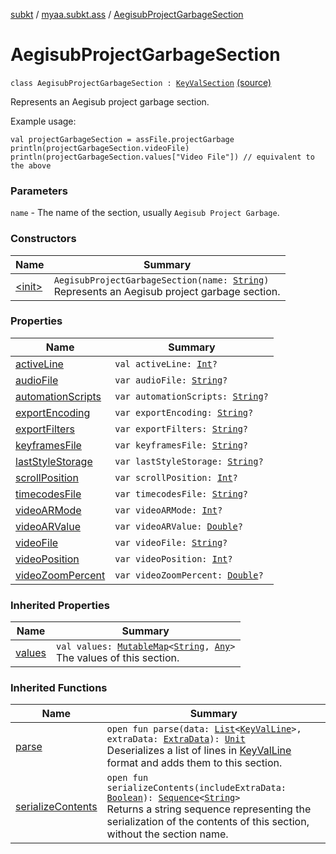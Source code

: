 [subkt](../../index.md) / [myaa.subkt.ass](../index.md) / [AegisubProjectGarbageSection](./index.md)

# AegisubProjectGarbageSection

`class AegisubProjectGarbageSection : `[`KeyValSection`](../-key-val-section/index.md) [(source)](https://github.com/Myaamori/SubKt/blob/0.1.8/src/main/kotlin/myaa/subkt/ass/parser.kt#L736)

Represents an Aegisub project garbage section.

Example usage:

```
val projectGarbageSection = assFile.projectGarbage
println(projectGarbageSection.videoFile)
println(projectGarbageSection.values["Video File"]) // equivalent to the above
```

### Parameters

`name` - The name of the section, usually `Aegisub Project Garbage`.

### Constructors

| Name | Summary |
|---|---|
| [&lt;init&gt;](-init-.md) | `AegisubProjectGarbageSection(name: `[`String`](https://kotlinlang.org/api/latest/jvm/stdlib/kotlin/-string/index.html)`)`<br>Represents an Aegisub project garbage section. |

### Properties

| Name | Summary |
|---|---|
| [activeLine](active-line.md) | `val activeLine: `[`Int`](https://kotlinlang.org/api/latest/jvm/stdlib/kotlin/-int/index.html)`?` |
| [audioFile](audio-file.md) | `var audioFile: `[`String`](https://kotlinlang.org/api/latest/jvm/stdlib/kotlin/-string/index.html)`?` |
| [automationScripts](automation-scripts.md) | `var automationScripts: `[`String`](https://kotlinlang.org/api/latest/jvm/stdlib/kotlin/-string/index.html)`?` |
| [exportEncoding](export-encoding.md) | `var exportEncoding: `[`String`](https://kotlinlang.org/api/latest/jvm/stdlib/kotlin/-string/index.html)`?` |
| [exportFilters](export-filters.md) | `var exportFilters: `[`String`](https://kotlinlang.org/api/latest/jvm/stdlib/kotlin/-string/index.html)`?` |
| [keyframesFile](keyframes-file.md) | `var keyframesFile: `[`String`](https://kotlinlang.org/api/latest/jvm/stdlib/kotlin/-string/index.html)`?` |
| [lastStyleStorage](last-style-storage.md) | `var lastStyleStorage: `[`String`](https://kotlinlang.org/api/latest/jvm/stdlib/kotlin/-string/index.html)`?` |
| [scrollPosition](scroll-position.md) | `var scrollPosition: `[`Int`](https://kotlinlang.org/api/latest/jvm/stdlib/kotlin/-int/index.html)`?` |
| [timecodesFile](timecodes-file.md) | `var timecodesFile: `[`String`](https://kotlinlang.org/api/latest/jvm/stdlib/kotlin/-string/index.html)`?` |
| [videoARMode](video-a-r-mode.md) | `var videoARMode: `[`Int`](https://kotlinlang.org/api/latest/jvm/stdlib/kotlin/-int/index.html)`?` |
| [videoARValue](video-a-r-value.md) | `var videoARValue: `[`Double`](https://kotlinlang.org/api/latest/jvm/stdlib/kotlin/-double/index.html)`?` |
| [videoFile](video-file.md) | `var videoFile: `[`String`](https://kotlinlang.org/api/latest/jvm/stdlib/kotlin/-string/index.html)`?` |
| [videoPosition](video-position.md) | `var videoPosition: `[`Int`](https://kotlinlang.org/api/latest/jvm/stdlib/kotlin/-int/index.html)`?` |
| [videoZoomPercent](video-zoom-percent.md) | `var videoZoomPercent: `[`Double`](https://kotlinlang.org/api/latest/jvm/stdlib/kotlin/-double/index.html)`?` |

### Inherited Properties

| Name | Summary |
|---|---|
| [values](../-key-val-section/values.md) | `val values: `[`MutableMap`](https://kotlinlang.org/api/latest/jvm/stdlib/kotlin.collections/-mutable-map/index.html)`<`[`String`](https://kotlinlang.org/api/latest/jvm/stdlib/kotlin/-string/index.html)`, `[`Any`](https://kotlinlang.org/api/latest/jvm/stdlib/kotlin/-any/index.html)`>`<br>The values of this section. |

### Inherited Functions

| Name | Summary |
|---|---|
| [parse](../-key-val-section/parse.md) | `open fun parse(data: `[`List`](https://kotlinlang.org/api/latest/jvm/stdlib/kotlin.collections/-list/index.html)`<`[`KeyValLine`](../-key-val-line/index.md)`>, extraData: `[`ExtraData`](../-extra-data.md)`): `[`Unit`](https://kotlinlang.org/api/latest/jvm/stdlib/kotlin/-unit/index.html)<br>Deserializes a list of lines in [KeyValLine](../-key-val-line/index.md) format and adds them to this section. |
| [serializeContents](../-key-val-section/serialize-contents.md) | `open fun serializeContents(includeExtraData: `[`Boolean`](https://kotlinlang.org/api/latest/jvm/stdlib/kotlin/-boolean/index.html)`): `[`Sequence`](https://kotlinlang.org/api/latest/jvm/stdlib/kotlin.sequences/-sequence/index.html)`<`[`String`](https://kotlinlang.org/api/latest/jvm/stdlib/kotlin/-string/index.html)`>`<br>Returns a string sequence representing the serialization of the contents of this section, without the section name. |
